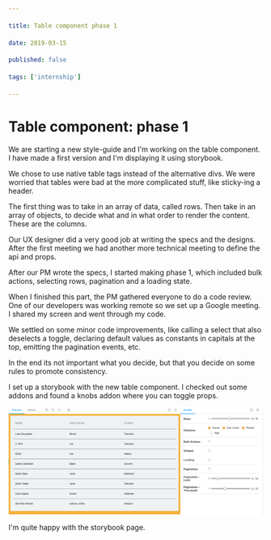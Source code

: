 ```yaml
---

title: Table component phase 1

date: 2019-03-15

published: false

tags: ['internship']

---
```


# Table component: phase 1

We are starting a new style-guide and I'm working on the table component. I have made a first version and I'm displaying it using storybook.

We chose to use native table tags instead of the alternative divs. We were worried that tables were bad at the more complicated stuff, like sticky-ing a header.

The first thing was to take in an array of data, called rows. Then take in an array of objects, to decide what and in what order to render the content. These are the columns.

Our UX designer did a very good job at writing the specs and the designs. After the first meeting we had another more technical meeting to define the api and props.

After our PM wrote the specs, I started making phase 1, which included bulk actions, selecting rows, pagination and a loading state.

When I finished this part, the PM gathered everyone to do a code review. One of our developers was working remote so we set up a Google meeting. I shared my screen and went through my code.

We settled on some minor code improvements, like calling a select that also deselects a toggle, declaring default values as constants in capitals at the top, emitting the pagination events, etc.

In the end its not important what you decide, but that you decide on some rules to promote consistency.

I set up a storybook with the new table component. I checked out some addons and found a knobs addon where you can toggle props.

![Table component in Storybook with the knobs addon](./images/15mar/storybook-table.png)

I'm quite happy with the storybook page.